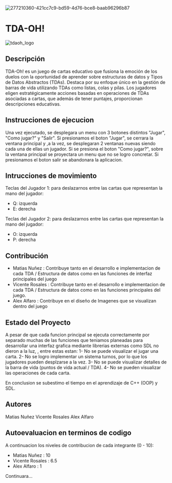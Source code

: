 ![277210360-421cc7c9-bd59-4d76-bce8-baab96296b87](https://github.com/Doctorjellybeans/Proyecto-Estructuras/assets/142541831/31d90350-8b85-43e7-ad12-5102e25a7e43)



# TDA-OH!
![tdaoh_logo](https://github.com/Doctorjellybeans/Proyecto-Estructuras/assets/142177428/de86cb8f-448d-451b-bcf3-958360765f95)

## Descripción

TDA-Oh! es un juego de cartas educativo que fusiona la emoción de los duelos con la oportunidad de aprender sobre estructuras de datos y Tipos de Datos Abstractos (TDAs). Destaca por su enfoque único en la gestión de barras de vida utilizando TDAs como listas, colas y pilas. Los jugadores eligen estratégicamente acciones basadas en operaciones de TDAs asociadas a cartas, que además de tener puntajes, proporcionan descripciones educativas.

## Instrucciones de ejecucion

Una vez ejecutado, se desplegara un menu con 3 botones distintos "Jugar", "Como jugar?" y "Salir". Si presionamos el boton "Jugar", se cerrara la ventana principal y ,a la vez, se desplegaran 2 ventanas nuevas siendo cada una de ellas un jugador. Si se presiona el boton "Como jugar?", sobre la ventana principal se proyectara un menu que no se logro concretar. Si presionamos el boton salir se abandonara la aplicacion.

## Intrucciones de movimiento
Teclas del Jugador 1:
 para deslazarnos entre las cartas que representan la mano del jugador:
  - Q: izquerda
  - E: derecha
    
Teclas del Jugador 2:
 para deslazarnos entre las cartas que representan la mano del jugador:
  - O: izquerda
  - P: derecha
 


## Contribución
 - Matias Nuñez    : Contribuye tanto en el desarrollo e implementacion de cada TDA / Estructura de datos como en las funciones de interfaz principales del juego
 - Vicente Rosales : Contribuye tanto en el desarrollo e implementacion de cada TDA / Estructura de datos como en las funciones principales del juego.
 - Alex Alfaro     : Contribuye en el diseño de Imagenes que se visualizan dentro del juego


## Estado del Proyecto

A pesar de que cada funcion principal se ejecuta correctamente por separado muchas de las funciones que teniamos planeadas para desarrollar una interfaz grafica mediante librerias externas como SDL no dieron a la luz, , entre estas estan:
 1- No se puede visualizar el jugar una carta.
 2- No se logro implementar un sistema turnos, por lo que los jugadores pueden desplzarse a la vez.
 3- No se puede visualizar detalles de la barra de vida (puntos de vida actual / TDA).
 4- No se pueden visualizar las operaciones de cada carta.

En conclusion se subestimo el tiempo en el aprendizaje de C++ (OOP) y SDL.  

## Autores
Matias Nuñez
Vicente Rosales
Alex Alfaro

## Autoevaluacion en terminos de codigo
A continuacion los niveles de contribucion de cada integrante (0 - 10):
 - Matias Nuñez    : 10
 - Vicente Rosales : 6.5
 - Alex Alfaro     : 1

Continuara...
